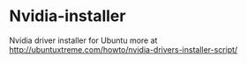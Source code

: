 Nvidia-installer
================

Nvidia driver installer for Ubuntu more at http://ubuntuxtreme.com/howto/nvidia-drivers-installer-script/